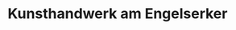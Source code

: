 ---
title: "Kunsthandwerk am Engelserker"
url: /pirna/kunsthandwerk-am-engelserker/
shop: Basteln
---